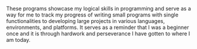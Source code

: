 These programs showcase my logical skills in programming and serve as a way for me to track my progress of writing small programs with single functionalities to developing large projects in various languages, environments, and platforms. It serves as a reminder that I was a beginner once and it is through hardwork and perseverance I have gotten to where I am today.
